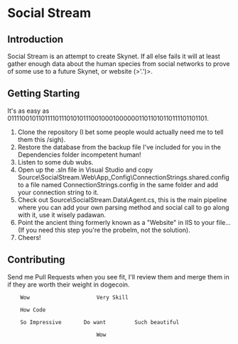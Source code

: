 # Social Stream
## Introduction
Social Stream is an attempt to create Skynet. If all else fails it will at least gather enough data about the human species from social networks to prove of some use to a future Skynet, or website (>'.')>.

## Getting Starting
It's as easy as 0111100101101111011101010111001000100000011011010110111101101101.

1. Clone the repository (I bet some people would actually need me to tell them this /sigh).
2. Restore the database from the backup file I've included for you in the Dependencies folder incompetent human!
3. Listen to some dub wubs.
4. Open up the .sln file in Visual Studio and copy Source\SocialStream.Web\App_Config\ConnectionStrings.shared.config to a file named ConnectionStrings.config in the same folder and add your connection string to it.
5. Check out Source\SocialStream.Data\Agent.cs, this is the main pipeline where you can add your own parsing method and social call to go along with it, use it wisely padawan.
6. Point the ancient thing formerly known as a "Website" in IIS to your file... (If you need this step you're the probelm, not the solution).
7. Cheers!

## Contributing
Send me Pull Requests when you see fit, I'll review them and merge them in if they are worth their weight in dogecoin.

		Wow						Very Skill

		How Code

		So Impressive		Do want			Such beautiful

								Wow